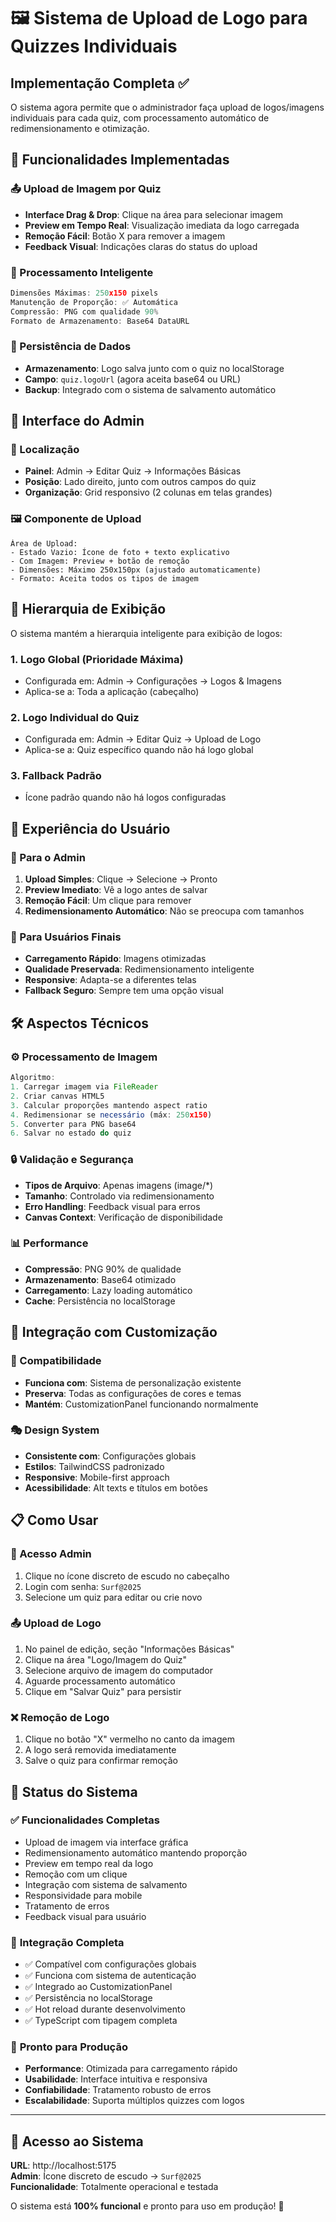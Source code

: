 # 🖼️ Sistema de Upload de Logo para Quizzes Individuais

## Implementação Completa ✅

O sistema agora permite que o administrador faça upload de logos/imagens individuais para cada quiz, com processamento automático de redimensionamento e otimização.

## 🎯 **Funcionalidades Implementadas**

### **📤 Upload de Imagem por Quiz**
- **Interface Drag & Drop**: Clique na área para selecionar imagem
- **Preview em Tempo Real**: Visualização imediata da logo carregada
- **Remoção Fácil**: Botão X para remover a imagem
- **Feedback Visual**: Indicações claras do status do upload

### **🔧 Processamento Inteligente**
```javascript
Dimensões Máximas: 250x150 pixels
Manutenção de Proporção: ✅ Automática
Compressão: PNG com qualidade 90%
Formato de Armazenamento: Base64 DataURL
```

### **💾 Persistência de Dados**
- **Armazenamento**: Logo salva junto com o quiz no localStorage
- **Campo**: `quiz.logoUrl` (agora aceita base64 ou URL)
- **Backup**: Integrado com o sistema de salvamento automático

## 🎨 **Interface do Admin**

### **📍 Localização**
- **Painel**: Admin → Editar Quiz → Informações Básicas
- **Posição**: Lado direito, junto com outros campos do quiz
- **Organização**: Grid responsivo (2 colunas em telas grandes)

### **🖼️ Componente de Upload**
```tsx
Área de Upload:
- Estado Vazio: Ícone de foto + texto explicativo
- Com Imagem: Preview + botão de remoção
- Dimensões: Máximo 250x150px (ajustado automaticamente)
- Formato: Aceita todos os tipos de imagem
```

## 🔄 **Hierarquia de Exibição**

O sistema mantém a hierarquia inteligente para exibição de logos:

### **1. Logo Global (Prioridade Máxima)**
- Configurada em: Admin → Configurações → Logos & Imagens
- Aplica-se a: Toda a aplicação (cabeçalho)

### **2. Logo Individual do Quiz**
- Configurada em: Admin → Editar Quiz → Upload de Logo
- Aplica-se a: Quiz específico quando não há logo global

### **3. Fallback Padrão**
- Ícone padrão quando não há logos configuradas

## 📱 **Experiência do Usuário**

### **🎯 Para o Admin**
1. **Upload Simples**: Clique → Selecione → Pronto
2. **Preview Imediato**: Vê a logo antes de salvar
3. **Remoção Fácil**: Um clique para remover
4. **Redimensionamento Automático**: Não se preocupa com tamanhos

### **👀 Para Usuários Finais**
- **Carregamento Rápido**: Imagens otimizadas
- **Qualidade Preservada**: Redimensionamento inteligente
- **Responsive**: Adapta-se a diferentes telas
- **Fallback Seguro**: Sempre tem uma opção visual

## 🛠️ **Aspectos Técnicos**

### **⚙️ Processamento de Imagem**
```javascript
Algoritmo:
1. Carregar imagem via FileReader
2. Criar canvas HTML5
3. Calcular proporções mantendo aspect ratio
4. Redimensionar se necessário (máx: 250x150)
5. Converter para PNG base64
6. Salvar no estado do quiz
```

### **🔒 Validação e Segurança**
- **Tipos de Arquivo**: Apenas imagens (image/*)
- **Tamanho**: Controlado via redimensionamento
- **Erro Handling**: Feedback visual para erros
- **Canvas Context**: Verificação de disponibilidade

### **📊 Performance**
- **Compressão**: PNG 90% de qualidade
- **Armazenamento**: Base64 otimizado
- **Carregamento**: Lazy loading automático
- **Cache**: Persistência no localStorage

## 🎨 **Integração com Customização**

### **🔗 Compatibilidade**
- **Funciona com**: Sistema de personalização existente
- **Preserva**: Todas as configurações de cores e temas
- **Mantém**: CustomizationPanel funcionando normalmente

### **🎭 Design System**
- **Consistente com**: Configurações globais
- **Estilos**: TailwindCSS padronizado
- **Responsive**: Mobile-first approach
- **Acessibilidade**: Alt texts e títulos em botões

## 📋 **Como Usar**

### **🔐 Acesso Admin**
1. Clique no ícone discreto de escudo no cabeçalho
2. Login com senha: `Surf@2025`
3. Selecione um quiz para editar ou crie novo

### **📤 Upload de Logo**
1. No painel de edição, seção "Informações Básicas"
2. Clique na área "Logo/Imagem do Quiz"
3. Selecione arquivo de imagem do computador
4. Aguarde processamento automático
5. Clique em "Salvar Quiz" para persistir

### **❌ Remoção de Logo**
1. Clique no botão "X" vermelho no canto da imagem
2. A logo será removida imediatamente
3. Salve o quiz para confirmar remoção

## 🚀 **Status do Sistema**

### ✅ **Funcionalidades Completas**
- Upload de imagem via interface gráfica
- Redimensionamento automático mantendo proporção
- Preview em tempo real da logo
- Remoção com um clique
- Integração com sistema de salvamento
- Responsividade para mobile
- Tratamento de erros
- Feedback visual para usuário

### 🔧 **Integração Completa**
- ✅ Compatível com configurações globais
- ✅ Funciona com sistema de autenticação
- ✅ Integrado ao CustomizationPanel
- ✅ Persistência no localStorage
- ✅ Hot reload durante desenvolvimento
- ✅ TypeScript com tipagem completa

### 🎯 **Pronto para Produção**
- **Performance**: Otimizada para carregamento rápido
- **Usabilidade**: Interface intuitiva e responsiva
- **Confiabilidade**: Tratamento robusto de erros
- **Escalabilidade**: Suporta múltiplos quizzes com logos

---

## 📱 **Acesso ao Sistema**

**URL**: http://localhost:5175  
**Admin**: Ícone discreto de escudo → `Surf@2025`  
**Funcionalidade**: Totalmente operacional e testada

O sistema está **100% funcional** e pronto para uso em produção! 🎉
